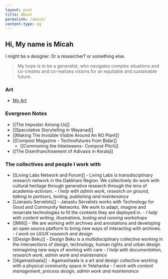 ```yaml
---
layout: post
title: About
permalink: /about/
content-type: eg
---
```


## Hi, My name is Micah
I might be a designer. Or a researcher? or something else.

>My hope is to be a generalist, who navigates complex situations and co-creates and co-realizes visions for an equitable and sustainable future.

### Art
-  [My Art](/art/)
 
### Evergreen Notes
- [[The Imposter Among Us]]
- [[Speculative Storytelling in Wayanad]]
- [[Making The Invisible Visible Around An RO Plant]]
- [[Compost Magazine - Technofutures from Bidar]]
	- [[Commoning the Inbetweens- Compost Pitch]]
- [[The Disenfranchisement of Adivasis in Kerala]]

### The collectives and people I work with

- [[Living Labs Network and Forum]] - Living Labs is transdisciplinary research network in the Dakkhani Region. We collectively do work with cultural heritage through generative research through the lens of academia-activism.
	*- I help with admin work, research on ground, talking to partners, tooling, publishing and maintenance*
- [[Janastu Servelots]] - Janastu Servelots works with Technology for Good and Community Networks. We work to adapt, imagine and renarrate technologies to fit the contexts they are deployed in.
	*- I help with content writing, illustrations, tooling and running workshops*
- [[Milli]] - We are working with archives and annotations and developing an open source platform to bring new ways of interacting with archives.
	*- I work on UI/UX research and design*
- [[Design Beku]] - Design Beku is a multidisciplinary collective working in the intersections of design, technology, human rights and urban design reimagining new ways of working with care 
	*- I help with documentation, research work, admin work and maintenance*
- [[Agamashaala]] - Agamashaala is a art and design collective working with a physical community space in Yelahanka
	*- I work with content management, process design, admin work and maintenance*
